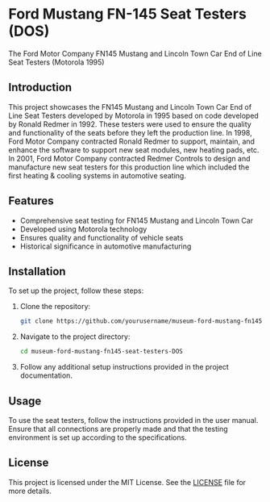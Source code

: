 # Ford Mustang FN-145 Seat Testers (DOS)

The Ford Motor Company FN145 Mustang and Lincoln Town Car End of Line Seat Testers (Motorola 1995)

## Introduction
This project showcases the FN145 Mustang and Lincoln Town Car End of Line Seat Testers developed by Motorola in 1995 based on code developed by Ronald Redmer in 1992. These testers were used to ensure the quality and functionality of the seats before they left the production line. In 1998, Ford Motor Company contracted Ronald Redmer to support, maintain, and enhance the software to support new seat modules, new heating pads, etc. In 2001, Ford Motor Company contracted Redmer Controls to design and manufacture new seat testers for this production line which included the first heating & cooling systems in automotive seating.

## Features
- Comprehensive seat testing for FN145 Mustang and Lincoln Town Car
- Developed using Motorola technology
- Ensures quality and functionality of vehicle seats
- Historical significance in automotive manufacturing

## Installation
To set up the project, follow these steps:
1. Clone the repository:
    ```bash
    git clone https://github.com/yourusername/museum-ford-mustang-fn145-seat-testers-DOS.git
    ```
2. Navigate to the project directory:
    ```bash
    cd museum-ford-mustang-fn145-seat-testers-DOS
    ```
3. Follow any additional setup instructions provided in the project documentation.

## Usage
To use the seat testers, follow the instructions provided in the user manual. Ensure that all connections are properly made and that the testing environment is set up according to the specifications.

## License
This project is licensed under the MIT License. See the [LICENSE](LICENSE) file for more details.
